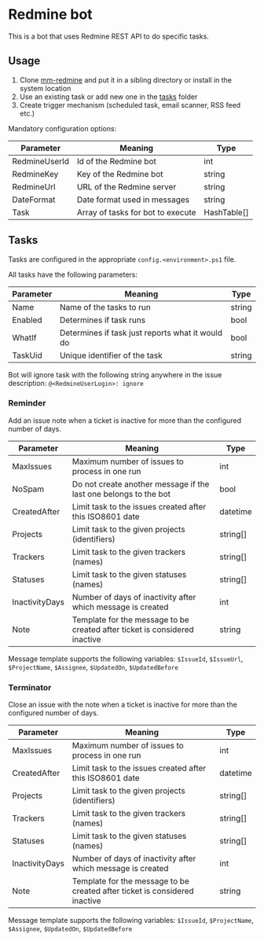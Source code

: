 # Redmine bot

This is a bot that uses Redmine REST API to do specific tasks.

## Usage

1. Clone [mm-redmine](https://github.com/majkinetor/mm-redmine) and put it in a sibling directory or install in the system location
1. Use an existing task or add new one in the [tasks](./tasks) folder
1. Create trigger mechanism (scheduled task, email scanner, RSS feed etc.)

Mandatory configuration options:

|   Parameter   |              Meaning              |    Type     |
| ------------- | --------------------------------- | ----------- |
| RedmineUserId | Id of the Redmine bot             | int         |
| RedmineKey    | Key of the Redmine bot            | string      |
| RedmineUrl    | URL of the Redmine server         | string      |
| DateFormat    | Date format used in messages      | string      |
| Task          | Array of tasks for bot to execute | HashTable[] |

## Tasks

Tasks are configured in the appropriate `config.<environment>.ps1` file.

All tasks have the following parameters:

| Parameter |                     Meaning                      |  Type  |
| --------- | ------------------------------------------------ | ------ |
| Name      | Name of the tasks to run                         | string |
| Enabled   | Determines if task runs                          | bool   |
| WhatIf    | Determines if task just reports what it would do | bool   |
| TaskUid   | Unique identifier of the task                    | string |

Bot will ignore task with the following string anywhere in the issue description: `@<RedmineUserLogin>: ignore`

### Reminder

Add an issue note when a ticket is inactive for more than the configured number of days.

|   Parameter    |                                  Meaning                                   |   Type   |
| -------------- | -------------------------------------------------------------------------- | -------- |
| MaxIssues      | Maximum number of issues to process in one run                             | int      |
| NoSpam         | Do not create another message if the last one belongs to the bot           | bool     |
| CreatedAfter   | Limit task to the issues created after this ISO8601 date                   | datetime |
| Projects       | Limit task to the given projects (identifiers)                             | string[] |
| Trackers       | Limit task to the given trackers (names)                                   | string[] |
| Statuses       | Limit task to the given statuses (names)                                   | string[] |
| InactivityDays | Number of days of inactivity after which message is created                | int      |
| Note           | Template for the message to be created after ticket is considered inactive | string   |

Message template supports the following variables: `$IssueId`, `$IssueUrl`, `$ProjectName`, `$Assignee`, `$UpdatedOn`, `$UpdatedBefore`

### Terminator

Close an issue with the note when a ticket is inactive for more than the configured number of days.

|   Parameter    |                                  Meaning                                   |   Type   |
| -------------- | -------------------------------------------------------------------------- | -------- |
| MaxIssues      | Maximum number of issues to process in one run                             | int      |
| CreatedAfter   | Limit task to the issues created after this ISO8601 date                   | datetime |
| Projects       | Limit task to the given projects (identifiers)                             | string[] |
| Trackers       | Limit task to the given trackers (names)                                   | string[] |
| Statuses       | Limit task to the given statuses (names)                                   | string[] |
| InactivityDays | Number of days of inactivity after which message is created                | int      |
| Note           | Template for the message to be created after ticket is considered inactive | string   |

Message template supports the following variables: `$IssueId`, `$ProjectName`, `$Assignee`, `$UpdatedOn`, `$UpdatedBefore`
